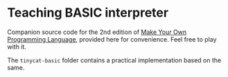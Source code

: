 # Teaching BASIC interpreter

Companion source code for the 2nd edition of [Make Your Own Programming Language](https://leanpub.com/make-your-own-programming-language), provided here for convenience. Feel free to play with it.

The `tinycat-basic` folder contains a practical implementation based on the same.
